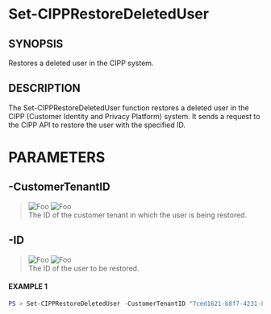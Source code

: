 # Set-CIPPRestoreDeletedUser
## SYNOPSIS
Restores a deleted user in the CIPP system.
## DESCRIPTION
The Set-CIPPRestoreDeletedUser function restores a deleted user in the CIPP (Customer Identity and Privacy Platform) system. It sends a request to the CIPP API to restore the user with the specified ID.
# PARAMETERS

## **-CustomerTenantID**
> ![Foo](https://img.shields.io/badge/Type-String-Blue?) ![Foo](https://img.shields.io/badge/Mandatory-TRUE-Red?) \
The ID of the customer tenant in which the user is being restored.

  ## **-ID**
> ![Foo](https://img.shields.io/badge/Type-String-Blue?) ![Foo](https://img.shields.io/badge/Mandatory-TRUE-Red?) \
The ID of the user to be restored.

 #### EXAMPLE 1
```powershell
PS > Set-CIPPRestoreDeletedUser -CustomerTenantID "7ced1621-b8f7-4231-868c-bc6b1a2f1778" -ID "32a411a8-65ad-4358-ac14-5027d9abea9a"
```

